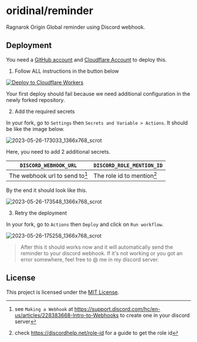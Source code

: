 # oridinal/reminder

Ragnarok Origin Global reminder using Discord webhook. 

## Deployment

You need a [GitHub account](https://github.com/signup) and [Cloudflare Account](https://dash.cloudflare.com/sign-up) to deploy this.

1. Follow ALL instructions in the button below

[![Deploy to Cloudflare Workers](https://deploy.workers.cloudflare.com/button)](https://deploy.workers.cloudflare.com/?url=https://github.com/oridinal/reminder)

Your first deploy should fail because we need additional configuration in the newly forked repository.

2. Add the required secrets

In your fork, go to `Settings` then `Secrets and Variable > Actions`. It should be like the image below.

![2023-05-26-173033_1366x768_scrot](https://github.com/oridinal/reminder/assets/99479536/35547a62-78c6-47f9-bb7f-303e7ccd3e5d)

Here, you need to add 2 additional secrets.

| `DISCORD_WEBHOOK_URL`          | `DISCORD_ROLE_MENTION_ID`  |
| ------------------------------ | -------------------------- |
| The webhook url to send to[^1] | The role id to mention[^2] |

[^1]: see `Making a Webhook` at https://support.discord.com/hc/en-us/articles/228383668-Intro-to-Webhooks to create one in your discord server
[^2]: check https://discordhelp.net/role-id for a guide to get the role id

By the end it should look like this.

![2023-05-26-173548_1366x768_scrot](https://github.com/oridinal/reminder/assets/99479536/b043581b-c600-4210-a25d-ae1d3595615e)

3. Retry the deployment

In your fork, go to `Actions` then `Deploy` and click on `Run workflow`.

![2023-05-26-175258_1366x768_scrot](https://github.com/oridinal/reminder/assets/99479536/eb95532c-05cb-40e9-8646-1006eb943ef1)

> After this it should works now and it will automatically send the reminder to your discord webhook. If it's not working or you got an error somewhere, feel free to @ me in my discord server.

## License

This project is licensed under the [MIT License](https://opensource.org/licenses/MIT).
